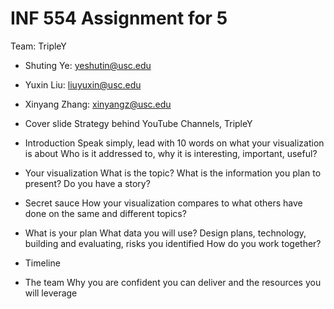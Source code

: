# INF 554 Assignment for 5

Team: TripleY 
- Shuting Ye: yeshutin@usc.edu
- Yuxin Liu: liuyuxin@usc.edu
- Xinyang Zhang: xinyangz@usc.edu

- Cover slide
Strategy behind YouTube Channels, TripleY

- Introduction
Speak simply, lead with 10 words on what your visualization is about
Who is it addressed to, why it is interesting, important, useful?
- Your visualization
What is the topic?
What is the information you plan to present?
Do you have a story?
- Secret sauce
How your visualization compares to what others have done on the same and different topics?

- What is your plan
What data you will use?
Design plans, technology, building and evaluating, risks you identified
How do you work together?
- Timeline
- The team
Why you are confident you can deliver and the resources you will leverage
